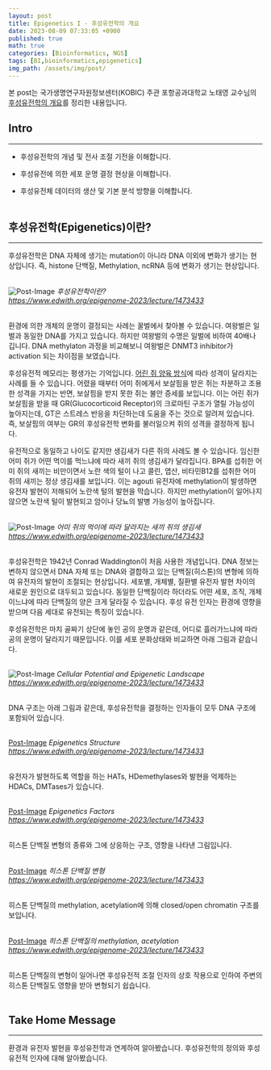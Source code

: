 ```yaml
---
layout: post
title: Epigenetics I - 후성유전학의 개요
date: 2023-08-09 07:33:05 +0900
published: true
math: true
categories: [Bioinformatics, NGS]
tags: [BI,bioinformatics,epigenetics]
img_path: /assets/img/post/
---
```


본 post는 국가생명연구자원정보센터(KOBIC) 주관 포항공과대학교 노태영 교수님의 [후성유전학의 개요](https://www.edwith.org/epigenome-2023/lecture/1473433, "후성유전학의 개요")를 정리한 내용입니다.


## Intro
***

* 후성유전학의 개념 및 전사 조절 기전을 이해합니다.

* 후성유전에 의한 세포 운명 결정 현상을 이해합니다.

* 후성유전체 데이터의 생산 및 기본 분석 방향을 이해합니다.
<br><br>


## 후성유전학(Epigenetics)이란?
***

후성유전학은 DNA 자체에 생기는 mutation이 아니라 DNA 이외에 변화가 생기는 현상입니다. 즉, histone 단백질, Methylation, ncRNA 등에 변화가 생기는 현상입니다.
<br><br>


![Post-Image](epigenetics1.png)
_후성유전학이란?<br>
https://www.edwith.org/epigenome-2023/lecture/1473433_
<br><br>


환경에 의한 개체의 운명이 결정되는 사례는 꿀벌에서 찾아볼 수 있습니다. 여왕벌은 일벌과 동일한 DNA를 가지고 있습니다. 하지만 여왕벌의 수명은 일벌에 비하여 40배나 깁니다. DNA methylaton 과정을 비교해보니 여왕벌은 DNMT3 inhibitor가 activation 되는 차이점을 보였습니다.

후성유전적 메모리는 평생가는 기억입니다. [어린 쥐 양육 방식](https://learn.genetics.utah.edu/content/epigenetics/rats/, "어린 쥐 양육 방식")에 따라 성격이 달라지는 사례를 들 수 있습니다. 어렸을 때부터 어미 쥐에게서 보살핌을 받은 쥐는 차분하고 조용한 성격을 가지는 반면, 보살핌을 받지 못한 쥐는 불안 증세를 보입니다. 이는 어린 쥐가 보살핌을 받을 때 GR(Glucocorticoid Receptor)의 크로마틴 구조가 열릴 가능성이 높아지는데, GT은 스트레스 반응을 차단하는데 도움을 주는 것으로 알려져 있습니다. 즉, 보살핌의 여부는 GR의 후성유전학 변화를 불러일으켜 쥐의 성격을 결정하게 됩니다.

유전적으로 동일하고 나이도 같지만 생김새가 다른 쥐의 사례도 볼 수 있습니다. 임신한 어미 쥐가 어떤 먹이를 먹느냐에 따라 새끼 쥐의 생김새가 달라집니다. BPA를 섭취한 어미 쥐의 새끼는 비만이면서 노란 색의 털이 나고 콜린, 엽산, 비타민B12를 섭취한 어미 쥐의 새끼는 정상 생김새를 보입니다. 이는 agouti 유전자에 methylation이 발생하면 유전자 발현이 저해되어 노란색 털의 발현을 막습니다. 하지만 methylation이 일어나지 않으면 노란색 털이 발현되고 암이나 당뇨의 발병 가능성이 높아집니다.
<br><br>


![Post-Image](epigenetics2.png)
_어미 쥐의 먹이에 따라 달라지는 새끼 쥐의 생김새<br>
https://www.edwith.org/epigenome-2023/lecture/1473433_
<br><br>


후성유전학은 1942년 Conrad Waddington이 처음 사용한 개념입니다. DNA 정보는 변하지 않으면서 DNA 자체 또는 DNA와 결합하고 있는 단백질(히스톤)의 변형에 의하여 유전자의 발현이 조절되는 현상입니다. 세포별, 개체별, 질환별 유전자 발현 차이의 새로운 원인으로 대두되고 있습니다. 동일한 단백질이라 하더라도 어떤 세포, 조직, 개체이느냐에 따라 단백질의 양은 크게 달라질 수 있습니다. 후성 유전 인자는 환경에 영향을 받으며 다음 세대로 유전되는 특징이 있습니다.


후성유전학은 마치 골짜기 상단에 놓인 공의 운명과 같은데, 어디로 흘러가느냐에 따라 공의 운명이 달라지기 때문입니다. 이를 세포 분화상태와 비교하면 아래 그림과 같습니다.
<br><br>


![Post-Image](epigenetics3.png)
_Cellular Potential and Epigenetic Landscape<br>
https://www.edwith.org/epigenome-2023/lecture/1473433_
<br><br>


DNA 구조는 아래 그림과 같은데, 후성유전학을 결정하는 인자들이 모두 DNA 구조에 포함되어 있습니다.
<br><br>


[Post-Image](epigenetics4.png)
_Epigenetics Structure<br>
https://www.edwith.org/epigenome-2023/lecture/1473433_
<br><br>


유전자가 발현하도록 역할을 하는 HATs, HDemethylases와 발현을 억제하는 HDACs, DMTases가 있습니다.
<br><br>


[Post-Image](epigenetics5.png)
_Epigenetics Factors<br>
https://www.edwith.org/epigenome-2023/lecture/1473433_
<br><br>


히스톤 단백질 변형의 종류와 그에 상응하는 구조, 영향을 나타낸 그림입니다.
<br><br>


[Post-Image](epigenetics6.png)
_히스톤 단백질 변형<br>
https://www.edwith.org/epigenome-2023/lecture/1473433_
<br><br>


히스톤 단백질의 methylation, acetylation에 의해 closed/open chromatin 구조를 보입니다.
<br><br>


[Post-Image](epigenetics7.png)
_히스톤 단백질의 methylation, acetylation<br>
https://www.edwith.org/epigenome-2023/lecture/1473433_
<br><br>


히스톤 단백질의 변형이 일어나면 후성유전적 조절 인자의 상호 작용으로 인하여 주변의 히스톤 단백질도 영향을 받아 변형되기 쉽습니다.
<br><br>


## Take Home Message
***

환경과 유전자 발현을 후성유전학과 연계하여 알아봤습니다. 후성유전학의 정의와 후성유전적 인자에 대해 알아봤습니다.